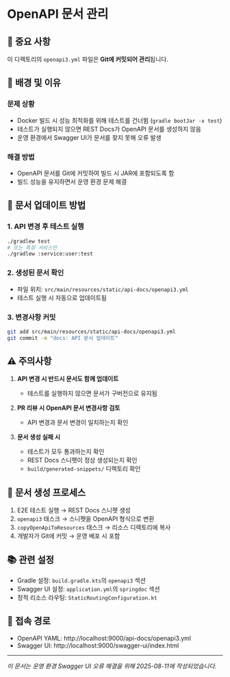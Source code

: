 # OpenAPI 문서 관리

## 🔴 중요 사항
이 디렉토리의 `openapi3.yml` 파일은 **Git에 커밋되어 관리**됩니다.

## 📌 배경 및 이유
### 문제 상황
- Docker 빌드 시 성능 최적화를 위해 테스트를 건너뜀 (`gradle bootJar -x test`)
- 테스트가 실행되지 않으면 REST Docs가 OpenAPI 문서를 생성하지 않음
- 운영 환경에서 Swagger UI가 문서를 찾지 못해 오류 발생

### 해결 방법
- OpenAPI 문서를 Git에 커밋하여 빌드 시 JAR에 포함되도록 함
- 빌드 성능을 유지하면서 운영 환경 문제 해결

## 📝 문서 업데이트 방법

### 1. API 변경 후 테스트 실행
```bash
./gradlew test
# 또는 특정 서비스만
./gradlew :service:user:test
```

### 2. 생성된 문서 확인
- 파일 위치: `src/main/resources/static/api-docs/openapi3.yml`
- 테스트 실행 시 자동으로 업데이트됨

### 3. 변경사항 커밋
```bash
git add src/main/resources/static/api-docs/openapi3.yml
git commit -m "docs: API 문서 업데이트"
```

## ⚠️ 주의사항
1. **API 변경 시 반드시 문서도 함께 업데이트**
   - 테스트를 실행하지 않으면 문서가 구버전으로 유지됨
   
2. **PR 리뷰 시 OpenAPI 문서 변경사항 검토**
   - API 변경과 문서 변경이 일치하는지 확인
   
3. **문서 생성 실패 시**
   - 테스트가 모두 통과하는지 확인
   - REST Docs 스니펫이 정상 생성되는지 확인
   - `build/generated-snippets/` 디렉토리 확인

## 🔧 문서 생성 프로세스
1. E2E 테스트 실행 → REST Docs 스니펫 생성
2. `openapi3` 태스크 → 스니펫을 OpenAPI 형식으로 변환
3. `copyOpenApiToResources` 태스크 → 리소스 디렉토리에 복사
4. 개발자가 Git에 커밋 → 운영 배포 시 포함

## 📚 관련 설정
- Gradle 설정: `build.gradle.kts`의 `openapi3` 섹션
- Swagger UI 설정: `application.yml`의 `springdoc` 섹션
- 정적 리소스 라우팅: `StaticRoutingConfiguration.kt`

## 🔗 접속 경로
- OpenAPI YAML: http://localhost:9000/api-docs/openapi3.yml
- Swagger UI: http://localhost:9000/swagger-ui/index.html

---
*이 문서는 운영 환경 Swagger UI 오류 해결을 위해 2025-08-11에 작성되었습니다.*